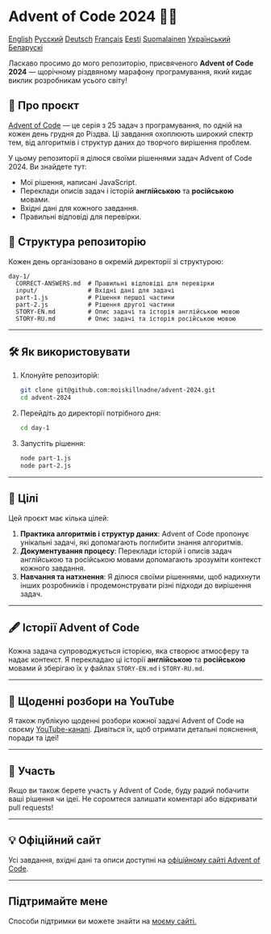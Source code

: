
# Advent of Code 2024 🎄✨

[English](README.md)
[Русский](README-RU.md)
[Deutsch](README-DE.md)
[Français](README-FR.md)
[Eesti](README-ET.md)
[Suomalainen](README-FI.md)
[Український](README-UA.md)
[Беларускі](README-BY.md)

Ласкаво просимо до мого репозиторію, присвяченого **Advent of Code 2024** — щорічному різдвяному марафону програмування, який кидає виклик розробникам усього світу!

## 📖 Про проєкт
[Advent of Code](https://adventofcode.com/) — це серія з 25 задач з програмування, по одній на кожен день грудня до Різдва. Ці завдання охоплюють широкий спектр тем, від алгоритмів і структур даних до творчого вирішення проблем.

У цьому репозиторії я ділюся своїми рішеннями задач Advent of Code 2024. Ви знайдете тут:
- Мої рішення, написані JavaScript.
- Переклади описів задач і історій **англійською** та **російською** мовами.
- Вхідні дані для кожного завдання.
- Правильні відповіді для перевірки.

## 🚀 Структура репозиторію
Кожен день організовано в окремій директорії зі структурою:

```
day-1/
  CORRECT-ANSWERS.md  # Правильні відповіді для перевірки
  input/              # Вхідні дані для задачі
  part-1.js           # Рішення першої частини
  part-2.js           # Рішення другої частини
  STORY-EN.md         # Опис задачі та історія англійською мовою
  STORY-RU.md         # Опис задачі та історія російською мовою
```

---

## 🛠️ Як використовувати
1. Клонуйте репозиторій:
   ```bash
   git clone git@github.com:moiskillnadne/advent-2024.git
   cd advent-2024
   ```
2. Перейдіть до директорії потрібного дня:
   ```bash
   cd day-1
   ```
3. Запустіть рішення:
   ```bash
   node part-1.js
   node part-2.js
   ```

---

## 🌟 Цілі
Цей проєкт має кілька цілей:
1. **Практика алгоритмів і структур даних**: Advent of Code пропонує унікальні задачі, які допомагають поглибити знання алгоритмів.
2. **Документування процесу**: Переклади історій і описів задач англійською та російською мовами допомагають зрозуміти контекст кожного завдання.
3. **Навчання та натхнення**: Я ділюся своїми рішеннями, щоб надихнути інших розробників і продемонструвати різні підходи до вирішення задач.

---

## 🖋️ Історії Advent of Code
Кожна задача супроводжується історією, яка створює атмосферу та надає контекст. Я перекладаю ці історії **англійською** та **російською** мовами й зберігаю їх у файлах `STORY-EN.md` і `STORY-RU.md`.

---

## 🎥 Щоденні розбори на YouTube
Я також публікую щоденні розбори кожної задачі Advent of Code на своєму [YouTube-каналі](https://www.youtube.com/@viktor.riabkov). Дивіться їх, щоб отримати детальні пояснення, поради та ідеї!

---

## 🤝 Участь
Якщо ви також берете участь у Advent of Code, буду радий побачити ваші рішення чи ідеї. Не соромтеся залишати коментарі або відкривати pull requests!

---

## 💡 Офіційний сайт
Усі завдання, вхідні дані та описи доступні на [офіційному сайті Advent of Code](https://adventofcode.com/2024).

---

## Підтримайте мене
Способи підтримки ви можете знайти на [моєму сайті.](https://riabkov.com/donate)
